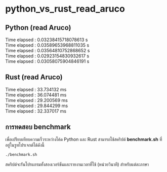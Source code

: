 # python_vs_rust_read_aruco

## Python (read Aruco)

Time elapsed : 0.03238415718078613 s<br>
Time elapsed : 0.03589653968811035 s<br>
Time elapsed : 0.03564810752868652 s<br>
Time elapsed : 0.02923154830932617 s<br>
Time elapsed : 0.03058075904846191 s<br>

## Rust (read Aruco)

Time elapsed : 33.734132 ms<br>
Time elapsed : 36.074481 ms<br>
Time elapsed : 29.200569 ms<br>
Time elapsed : 29.844299 ms<br>
Time elapsed : 32.337017 ms<br>

## การทดสอบ benchmark

เพื่อเปรียบเทียบความเร็วระหว่างโค้ด Python และ Rust สามารถใช้สคริปต์ **benchmark.sh** ที่อยู่ในรูทโปรเจกต์ได้ดังนี้

```bash
./benchmark.sh
```

สคริปต์จะรันโปรแกรมทั้งสองเวอร์ชันและรายงานเวลาที่ใช้ (หน่วยวินาที) สำหรับแต่ละภาษา

